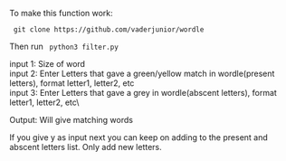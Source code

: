 To make this function work:

``` git clone https://github.com/vaderjunior/wordle```

Then run ``` python3 filter.py```

input 1: Size of word\
input 2: Enter Letters that gave a green/yellow match in wordle(present letters), format letter1, letter2, etc\
input 3: Enter Letters that gave a grey in wordle(abscent letters), format letter1, letter2, etc\

Output: Will give matching words

If you give y as input next you can keep on adding to the present and abscent letters list. Only add new letters.